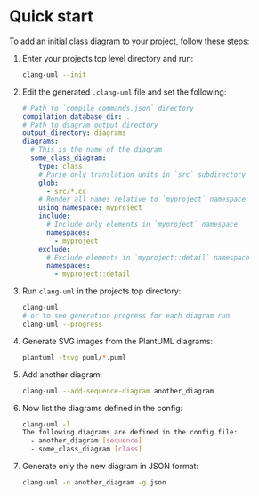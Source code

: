 # Quick start

<!-- toc -->



<!-- tocstop -->

To add an initial class diagram to your project, follow these steps:

1. Enter your projects top level directory and run:
    ```bash
    clang-uml --init
    ```
2. Edit the generated `.clang-uml` file and set the following:
    ```yaml
    # Path to `compile_commands.json` directory
    compilation_database_dir: .
    # Path to diagram output directory
    output_directory: diagrams
    diagrams:
      # This is the name of the diagram
      some_class_diagram:
        type: class
        # Parse only translation units in `src` subdirectory
        glob:
          - src/*.cc
        # Render all names relative to `myproject` namespace
        using_namespace: myproject
        include:
          # Include only elements in `myproject` namespace
          namespaces:
            - myproject
        exclude:
          # Exclude elements in `myproject::detail` namespace
          namespaces:
            - myproject::detail
      ```
3. Run `clang-uml` in the projects top directory:
    ```bash
    clang-uml
    # or to see generation progress for each diagram run
    clang-uml --progress
    ```
4. Generate SVG images from the PlantUML diagrams:
    ```bash
   plantuml -tsvg puml/*.puml
   ```
5. Add another diagram:
   ```bash
   clang-uml --add-sequence-diagram another_diagram
   ```
6. Now list the diagrams defined in the config:
   ```bash
   clang-uml -l
   The following diagrams are defined in the config file:
     - another_diagram [sequence]
     - some_class_diagram [class]
   ```
7. Generate only the new diagram in JSON format:
   ```bash
   clang-uml -n another_diagram -g json
   ```
